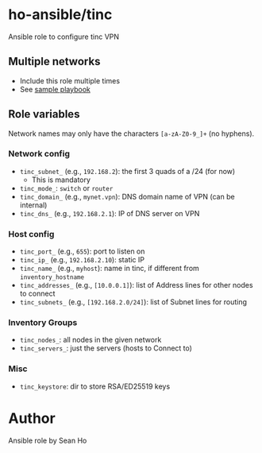 # ho-ansible/tinc
Ansible role to configure tinc VPN

## Multiple networks
+ Include this role multiple times
+ See [sample playbook](https://github.com/ho-ansible/ansible/blob/master/plays/tinc.yml)

## Role variables
Network names may only have the characters `[a-zA-Z0-9_]+` (no hyphens).

### Network config
+ `tinc_subnet_`*<network>* (e.g., `192.168.2`): the first 3 quads of a /24 (for now)
  + This is mandatory
+ `tinc_mode_`*<network>*: `switch` or `router`
+ `tinc_domain_`*<network>* (e.g., `mynet.vpn`): DNS domain name of VPN (can be internal)
+ `tinc_dns_`*<network>* (e.g., `192.168.2.1`): IP of DNS server on VPN

### Host config
+ `tinc_port_`*<network>* (e.g., `655`): port to listen on
+ `tinc_ip_`*<network>* (e.g., `192.168.2.10`): static IP 
+ `tinc_name_`*<network>* (e.g., `myhost`): name in tinc, if different from `inventory_hostname`
+ `tinc_addresses_`*<network>* (e.g., `[10.0.0.1]`): list of Address lines for other nodes to connect
+ `tinc_subnets_`*<network>* (e.g., `[192.168.2.0/24]`): list of Subnet lines for routing

### Inventory Groups
+ `tinc_nodes_`*<network>*: all nodes in the given network
+ `tinc_servers_`*<network>*: just the servers (hosts to Connect to)

### Misc
+ `tinc_keystore`: dir to store RSA/ED25519 keys

# Author
Ansible role by Sean Ho
